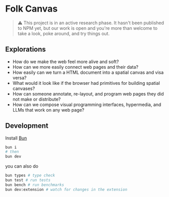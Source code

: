 # Folk Canvas

> ⚠️ This project is in an active research phase. It hasn't been published to NPM yet, but our work is open and you're more than welcome to take a look, poke around, and try things out.

## Explorations

- How do we make the web feel more alive and soft?
- How can we more easily connect web pages and their data?
- How easily can we turn a HTML document into a spatial canvas and visa versa?
- What would it look like if the browser had primitives for building spatial canvases?
- How can someone annotate, re-layout, and program web pages they did not make or distribute?
- How can we compose visual programming interfaces, hypermedia, and LLMs that work on any web page?

## Development

Install [Bun](https://bun.sh/docs/installation)

```bash
bun i
# then
bun dev
```

you can also do

```bash
bun types # type check
bun test # run tests
bun bench # run benchmarks
bun dev:extension # watch for changes in the extension
```
